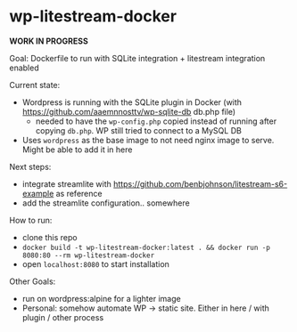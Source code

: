# wp-litestream-docker
**WORK IN PROGRESS**

Goal: Dockerfile to run with SQLite integration + litestream integration enabled

Current state:
- Wordpress is running with the SQLite plugin in Docker (with https://github.com/aaemnnosttv/wp-sqlite-db db.php file)
  - needed to have the `wp-config.php` copied instead of running after copying `db.php`. WP still tried to connect to a MySQL DB
- Uses `wordpress` as the base image to not need nginx image to serve. Might be able to add it in here

Next steps:
- integrate streamlite with https://github.com/benbjohnson/litestream-s6-example as reference
- add the streamlite configuration.. somewhere

How to run:
- clone this repo
- `docker build -t wp-litestream-docker:latest . && docker run -p 8080:80 --rm wp-litestream-docker`
- open `localhost:8080` to start installation

Other Goals:
- run on wordpress:alpine for a lighter image
- Personal: somehow automate WP -> static site. Either in here / with plugin / other process
